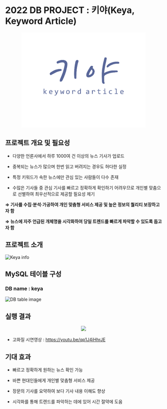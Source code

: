# 2022 DB PROJECT : 키야(Keya, Keyword Article)

<p align="center"><img src="./images/logo.png" width="400"></p>


## 프로젝트 개요 및 필요성

+ 다양한 언론사에서 하루 1000여 건 이상의 뉴스 기사가 업로드

+ 중복되는 뉴스가 많으며 한번 읽고 버려지는 경우도 허다한 실정

+ 특정 키워드가 속한 뉴스에만 관심 있는 사람들이 다수 존재

+ 수많은 기사들 중 관심 기사를 빠르고 정확하게 확인하기 어려우므로 개인별 맞춤으로 선별하여 최우선적으로 제공할 필요성 제기

<b>⇒ 기사를 수집·분석·가공하여 개인 맞춤형 서비스 제공 및 높은 정보의 퀄리티 보장하고자 함</b>

<b>⇒ 뉴스에 자주 언급된 개체명을 시각화하여 당일 트렌드를 빠르게 파악할 수 있도록 돕고자 함</b>


## 프로젝트 소개
![Keya info](https://user-images.githubusercontent.com/90039228/204432827-f6ea2be5-ee41-4ecb-891b-4d9f63b5f30b.png)


## MySQL 테이블 구성
### DB name : keya

![DB table image](https://user-images.githubusercontent.com/90039228/204724764-23427b75-44ce-4d2a-ac14-ee9576c3458d.png)


## 실행 결과

<p align="center"><img src="https://user-images.githubusercontent.com/76648555/209395815-877c2bbd-e01b-4ac3-aca1-ae82ac1e39bf.gif"></p>

+ 고화질 시연영상 : https://youtu.be/qp1J4iHhrJE


## 기대 효과

+ 빠르고 정확하게 원하는 뉴스 확인 가능

+ 바쁜 현대인들에게 개인별 맞춤형 서비스 제공

+ 장문의 기사를 요약하여 보다 기사 내용 이해도 향상

+ 시각화를 통해 트렌드를 파악하는 데에 있어 시간 절약에 도움
